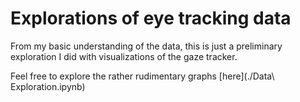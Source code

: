 # Explorations of eye tracking data

From my basic understanding of the data, this is just a preliminary exploration I did with visualizations of the gaze tracker.

Feel free to explore the rather rudimentary graphs [here](./Data\ Exploration.ipynb) 